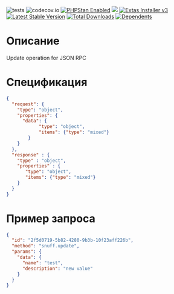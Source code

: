 ![tests](https://github.com/jeyroik/extas-operations-jsonrpc-update/workflows/PHP%20Composer/badge.svg?branch=master&event=push)
![codecov.io](https://codecov.io/gh/jeyroik/extas-operations-jsonrpc-update/coverage.svg?branch=master)
<a href="https://github.com/phpstan/phpstan"><img src="https://img.shields.io/badge/PHPStan-enabled-brightgreen.svg?style=flat" alt="PHPStan Enabled"></a>
<a href="https://codeclimate.com/github/jeyroik/extas-operations-jsonrpc-update/maintainability"><img src="https://api.codeclimate.com/v1/badges/90cf5e0120eb48cb8f31/maintainability" /></a>
<a href="https://github.com/jeyroik/extas-installer/" title="Extas Installer v3"><img alt="Extas Installer v3" src="https://img.shields.io/badge/installer-v3-green"></a>
[![Latest Stable Version](https://poser.pugx.org/jeyroik/extas-operations-jsonrpc-update/v)](//packagist.org/packages/jeyroik/extas-jsonrpc)
[![Total Downloads](https://poser.pugx.org/jeyroik/extas-operations-jsonrpc-update/downloads)](//packagist.org/packages/jeyroik/extas-jsonrpc)
[![Dependents](https://poser.pugx.org/jeyroik/extas-operations-jsonrpc-update/dependents)](//packagist.org/packages/jeyroik/extas-jsonrpc)


# Описание

Update operation for JSON RPC

# Спецификация

```json
{
  "request": {
    "type": "object",
    "properties": {
      "data": {
      		"type": "object",
      		"items": {"type": "mixed"}
      	}
    }
  },
  "response" : {
    "type" : "object",
    "properties" : {
       "type": "object",
       "items": {"type": "mixed"}
    }
  }
}
```

# Пример запроса

```json
{
  "id": "2f5d0719-5b82-4280-9b3b-10f23aff226b",
  "method": "snuff.update",
  "params": {
    "data": {
      "name": "test",
      "description": "new value"
    }
  }
}
```